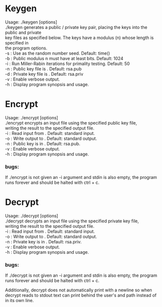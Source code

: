 # Keygen  
Usage: ./keygen [options]  
  ./keygen generates a public / private key pair, placing the keys into the public and private  
  key files as specified below. The keys have a modulus (n) whose length is specified in  
  the program options.  
    -s <seed>   : Use <seed> as the random number seed. Default: time()  
    -b <bits>   : Public modulus n must have at least <bits> bits. Default: 1024  
    -i <iters>  : Run <iters> Miller-Rabin iterations for primality testing. Default: 50  
    -n <pbfile> : Public key file is <pbfile>. Default: rsa.pub  
    -d <pvfile> : Private key file is <pvfile>. Default: rsa.priv  
    -v          : Enable verbose output.  
    -h          : Display program synopsis and usage.  

# Encrypt  
Usage: ./encrypt [options]  
  ./encrypt encrypts an input file using the specified public key file,  
writing the result to the specified output file.  
    -i <infile> : Read input from <infile>. Default: standard input.  
    -o <outfile>: Write output to <outfile>. Default: standard output.  
    -n <keyfile>: Public key is in <keyfile>. Default: rsa.pub.  
    -v          : Enable verbose output.  
    -h          : Display program synopsis and usage.  
### bugs:  
If ./encrypt is not given an -i argument and stdin is also empty, the program runs forever and should be halted with ctrl + c.  

# Decrypt  
Usage: ./decrypt [options]  
./decrypt decrypts an input file using the specified private key file,  
writing the result to the specified output file.  
    -i <infile> : Read input from <infile>. Default: standard input.  
    -o <outfile>: Write output to <outfile>. Default: standard output.  
    -n <keyfile>: Private key is in <keyfile>. Default: rsa.priv.  
    -v          : Enable verbose output.  
    -h          : Display program synopsis and usage.  

### bugs:  
  If ./decrypt is not given an -i argument and stdin is also empty, the program runs forever and should be halted with ctrl + c.  
  
  Additionally, decrypt does not automatically print with a newline so when decrypt reads to stdout text can print behind the user's and path instead of in its own line.

